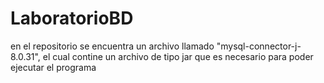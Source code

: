 # LaboratorioBD
en el repositorio se encuentra un archivo llamado "mysql-connector-j-8.0.31", el cual contine un archivo de tipo jar que es necesario para poder ejecutar el programa
